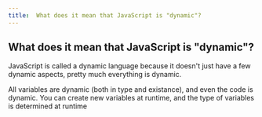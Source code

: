 ```yaml
---
title:  What does it mean that JavaScript is "dynamic"?
---
```

## What does it mean that JavaScript is "dynamic"?

JavaScript is called a dynamic language because it doesn't just have a few dynamic aspects, pretty much everything is dynamic.

All variables are dynamic (both in type and existance), and even the code is dynamic. You can create new variables at runtime, and the type of variables is determined at runtime
